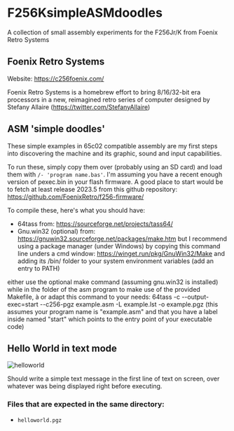 # F256KsimpleASMdoodles
A collection of small assembly experiments for the F256Jr/K from Foenix Retro Systems

## Foenix Retro Systems
Website: https://c256foenix.com/

Foenix Retro Systems is a homebrew effort to bring 8/16/32-bit era processors in a new, reimagined retro series of computer designed by Stefany Allaire (https://twitter.com/StefanyAllaire)

## ASM 'simple doodles'
These simple examples in 65c02 compatible assembly are my first steps into discovering the machine and its graphic, sound and input capabilities.

To run these, simply copy them over (probably using an SD card) and load them with `/- 'program name.bas'`. I'm assuming you have a recent enough version of pexec.bin in your flash firmware. A good place to start would be to fetch at least release 2023.5 from this github repository: https://github.com/FoenixRetro/f256-firmware/ 

To compile these, here's what you should have:
- 64tass from: https://sourceforge.net/projects/tass64/
- Gnu.win32 (optional) from: https://gnuwin32.sourceforge.net/packages/make.htm but I recommend using a package manager (under Windows) by copying this command line unders a cmd window: https://winget.run/pkg/GnuWin32/Make and adding its /bin/ folder to your system environment variables (add an entry to PATH)

either use the optional make command (assuming gnu.win32 is installed) while in the folder of the asm program to make use of the provided Makefile, à
or adapt this command to your needs: 64tass -c --output-exec=start --c256-pgz example.asm -L example.lst -o example.pgz
(this assumes your program name is "example.asm" and that you have a label inside named "start" which points to the entry point of your executable code)

## Hello World in text mode

![helloworld](https://github.com/Mu0n/F256KsimpleASMdoodles-/assets/6774826/b141857a-93dd-4965-b735-4e5280c3d218)

Should write a simple text message in the first line of text on screen, over whatever was being displayed right before executing.

### Files that are expected in the same directory:

* `helloworld.pgz`
